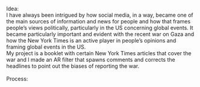 Idea: </br> 
I have always been intrigued by how social media, in a way, became one of the main sources of information and news for people and how that frames people’s views politically, particularly in the US concerning global events. It became particularly important and evident with the recent war on Gaza and how the New York Times is an active player in people’s opinions and framing global events in the US.  </br>
My project is a booklet with certain New York Times articles that cover the war and I made an AR filter that spawns comments and corrects the headlines to point out the biases of reporting the war.  </br> </br>
Process:  </br> 

